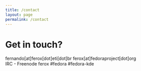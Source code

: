```yaml
---
title: /contact
layout: page
permalink: /contact
---
```


# Get in touch?

fernando[at]ferox[dot]eti[dot]br
ferox[at]fedoraproject[dot]org<br/>
IRC - Freenode
ferox
#fedora #fedora-kde
